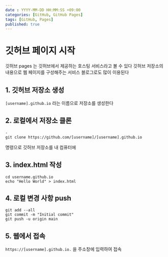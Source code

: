 ```yaml
---
date : YYYY-MM-DD HH:MM:SS +09:00
categories: [GitHub, GitHub Pages]
tags: [GitHub, Pages]
published: true
---
```


# 깃허브 페이지 시작

깃허브 pages 는 깃허브에서 제공하는 호스팅 서비스라고 볼 수 있다
깃허브 저장소의 내용으로 웹 페이지를 구성해주는 서비스
블로그로도 많이 이용된다


## 1. 깃허브 저장소 생성 
`[username].github.io` 라는 이름으로 저장소를 생성한다
## 2. 로컬에서 저장소 클론
```
-
git clone https://github.com/[username]/[username].github.io
```

명령으로 깃허브 저장소를 내 컴퓨터에
## 3. index.html 작성

```
cd username.github.io
echo "Hello World" > index.html
```

## 4. 로컬 변경 사항 push
```
git add --all
git commit -m "Initial commit"
git push -u origin main
```

## 5. 웹에서 접속
`https://[username].github.io.` 
을 주소창에 입력하여 접속





